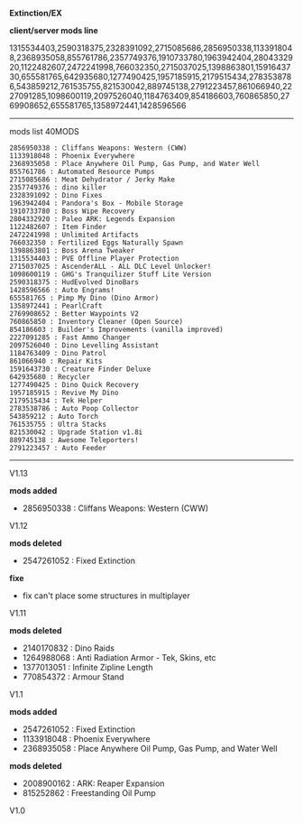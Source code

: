 **Extinction/EX**

**client/server mods line**

1315534403,2590318375,2328391092,2715085686,2856950338,1133918048,2368935058,855761786,2357749376,1910733780,1963942404,2804332920,1122482607,2472241998,766032350,2715037025,1398863801,1591643730,655581765,642935680,1277490425,1957185915,2179515434,2783538786,543859212,761535755,821530042,889745138,2791223457,861066940,2227091285,1098600119,2097526040,1184763409,854186603,760865850,2769908652,655581765,1358972441,1428596566

--------------------------------------------------------------------------------------------------

mods list 40MODS

    2856950338 : Cliffans Weapons: Western (CWW)
    1133918048 : Phoenix Everywhere
    2368935058 : Place Anywhere Oil Pump, Gas Pump, and Water Well
    855761786 : Automated Resource Pumps
    2715085686 : Meat Dehydrator / Jerky Make 
    2357749376 : dino killer
    2328391092 : Dino Fixes
    1963942404 : Pandora's Box - Mobile Storage
    1910733780 : Boss Wipe Recovery
    2804332920 : Paleo ARK: Legends Expansion
    1122482607 : Item Finder
    2472241998 : Unlimited Artifacts
    766032350 : Fertilized Eggs Naturally Spawn
    1398863801 : Boss Arena Tweaker
    1315534403 : PVE Offline Player Protection
    2715037025 : AscenderALL - ALL DLC Level Unlocker!
    1098600119 : GHG's Tranquilizer Stuff Lite Version
    2590318375 : HudEvolved DinoBars
    1428596566 : Auto Engrams!
    655581765 : Pimp My Dino (Dino Armor)
    1358972441 : PearlCraft
    2769908652 : Better Waypoints V2
    760865850 : Inventory Cleaner (Open Source)
    854186603 : Builder's Improvements (vanilla improved)
    2227091285 : Fast Ammo Changer
    2097526040 : Dino Levelling Assistant
    1184763409 : Dino Patrol
    861066940 : Repair Kits
    1591643730 : Creature Finder Deluxe
    642935680 : Recycler
    1277490425 : Dino Quick Recovery
    1957185915 : Revive My Dino
    2179515434 : Tek Helper
    2783538786 : Auto Poop Collector
    543859212 : Auto Torch
    761535755 : Ultra Stacks
    821530042 : Upgrade Station v1.8i
    889745138 : Awesome Teleporters!
    2791223457 : Auto Feeder

--------------------------------------------------------------------------------------------------

V1.13

**mods added** 

* 2856950338 : Cliffans Weapons: Western (CWW)

V1.12

**mods deleted**

* 2547261052 : Fixed Extinction

**fixe**

* fix can't place some structures in multiplayer

V1.11

**mods deleted**

* 2140170832 : Dino Raids
* 1264988068 : Anti Radiation Armor - Tek, Skins, etc
* 1377013051 : Infinite Zipline Length
* 770854372 : Armour Stand

V1.1

**mods added**

* 2547261052 : Fixed Extinction
* 1133918048 : Phoenix Everywhere
* 2368935058 : Place Anywhere Oil Pump, Gas Pump, and Water Well

**mods deleted**

* 2008900162 : ARK: Reaper Expansion
* 815252862 : Freestanding Oil Pump

V1.0

